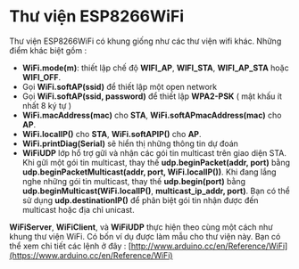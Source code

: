 # Thư viện ESP8266WiFi
Thư viện ESP8266WiFi có khung giống như các thư viện wifi khác. Những điểm khác biệt gồm :

- **WiFi.mode(m)**: thiết lập chế độ **WIFI_AP**, **WIFI_STA**, **WIFI_AP_STA** hoặc **WIFI_OFF**.
- Gọi **WiFi.softAP(ssid)** để thiết lập một open network
- Gọi **WiFi.softAP(ssid, password)** để thiết lập **WPA2-PSK** ( mật khấu ít nhất 8 ký tự )
- **WiFi.macAddress(mac)** cho **STA**, **WiFi.softAPmacAddress(mac)** cho **AP**.
- **WiFi.localIP()** cho **STA**, **WiFi.softAPIP()** cho **AP**.
- **WiFi.printDiag(Serial)** sẽ hiển thị những thông tin dự đoán
- **WiFiUDP** lớp hổ trợ gữi và nhận các gói tin multicast trên giao diện STA. Khi gữi một gói tin multicast, thay thế **udp.beginPacket(addr, port)** bằng **udp.beginPacketMulticast(addr, port, WiFi.localIP())**. Khi đang lắng nghe những gói tin multicast, thay thế **udp.begin(port)** bằng **udp.beginMulticast(WiFi.localIP()**, **multicast_ip_addr, port)**. Bạn có thể sử dụng **udp.destinationIP()** để phân biệt gói tin nhận được đến multicast hoặc địa chỉ unicast.

**WiFiServer**, **WiFiClient**, và **WiFiUDP** thực hiện theo cùng một cách như khung thư viện WiFi. Có bốn ví dụ được làm mẫu cho thư viện này. Bạn có thể xem chi tiết các lệnh ở đây : [http://www.arduino.cc/en/Reference/WiFi](https://www.arduino.cc/en/Reference/WiFi)